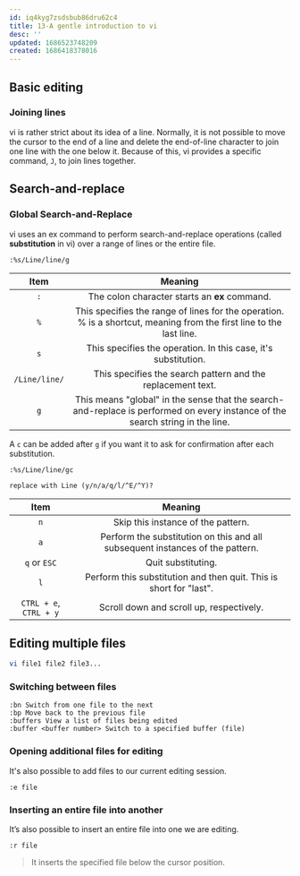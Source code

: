 ```yaml
---
id: iq4kyg7zsdsbub86dru62c4
title: 13-A gentle introduction to vi
desc: ''
updated: 1686523748209
created: 1686418378016
---
```


## Basic editing

### Joining lines

vi is rather strict about its idea of a line. Normally, it is not possible to move the cursor to the end of a line and delete the end-of-line character to join one line with the one below it. Because of this, vi provides a specific command, `J`, to join lines together.

## Search-and-replace

### Global Search-and-Replace

vi uses an ex command to perform search-and-replace operations (called **substitution** in vi) over a range of lines or the entire file.

```
:%s/Line/line/g
```

|     Item      |                                                            Meaning                                                            |
|:-------------:|:-----------------------------------------------------------------------------------------------------------------------------:|
|      `:`      |                                         The colon character starts an **ex** command.                                         |
|      `%`      |      This specifies the range of lines for the operation. % is a shortcut, meaning from the first line to the last line.      |
|      `s`      |                                This specifies the operation. In this case, it's substitution.                                 |
| `/Line/line/` |                                  This specifies the search pattern and the replacement text.                                  |
|      `g`      | This means "global" in the sense that the search-and-replace is performed on every instance of the search string in the line. |

A `c` can be added after `g` if you want it to ask for confirmation after each substitution.

```
:%s/Line/line/gc

replace with Line (y/n/a/q/l/^E/^Y)?
```

|          Item          |                                    Meaning                                    |
|:----------------------:|:-----------------------------------------------------------------------------:|
|          `n`           |                      Skip this instance of the pattern.                       |
|          `a`           | Perform the substitution on this and all subsequent instances of the pattern. |
|      `q` or `ESC`      |                              Quit substituting.                               |
|          `l`           |      Perform this substitution and then quit. This is short for "last".       |
| `CTRL + e`, `CTRL + y` |                   Scroll down and scroll up, respectively.                    |

## Editing multiple files

```BASH
vi file1 file2 file3...
```

### Switching between files

```
:bn Switch from one file to the next
:bp Move back to the previous file
:buffers View a list of files being edited
:buffer <buffer number> Switch to a specified buffer (file)
```

### Opening additional files for editing

It's also possible to add files to our current editing session.

```
:e file
```

### Inserting an entire file into another

It’s also possible to insert an entire file into one we are editing.

```
:r file
```

> It inserts the specified file below the cursor position.
